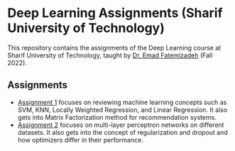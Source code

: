 # Deep Learning Assignments (Sharif University of Technology)

This repository contains the assignments of the Deep Learning course at Sharif University of Technology, taught by [Dr. Emad Fatemizadeh](https://scholar.google.com/citations?user=mWCxEvMAAAAJ&hl=en) (Fall 2022).

## Assignments

- [Assignment 1](./Assignment%201/README.md)
focuses on reviewing machine learning concepts such as SVM, KNN, Locally Weighted Regression, and Linear Regression. It also gets into Matrix Factorization method for recommendation systems.
- [Assignment 2](./Assignment%202/README.md)
focuses on multi-layer perceptron networks on different datasets. It also gets into the concept of regularization and dropout and how optimizers differ in their performance.
